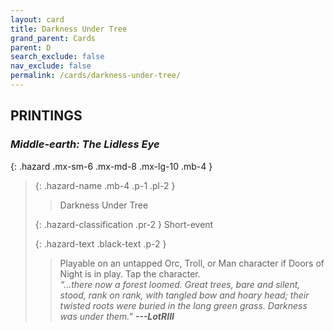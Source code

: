 ```yaml
---
layout: card
title: Darkness Under Tree
grand_parent: Cards
parent: D
search_exclude: false
nav_exclude: false
permalink: /cards/darkness-under-tree/
---
```


## PRINTINGS


### _Middle-earth: The Lidless Eye_

{: .hazard .mx-sm-6 .mx-md-8 .mx-lg-10 .mb-4 }
> {: .hazard-name .mb-4 .p-1 .pl-2 }
> > <div class="hazard-mp"></div>
> > <div class="card-name">Darkness Under Tree</div>
>
> {: .hazard-classification .pr-2 }
> Short-event
>
> {: .hazard-text .black-text .p-2 }
> > Playable on an untapped Orc, Troll, or Man character if Doors of Night is in play. Tap the character. <br>_“...there now a forest loomed. Great trees, bare and silent, stood, rank on rank,  with tangled bow and hoary head; their twisted roots were buried in the long green grass. Darkness was under them."_ ***---&#65279;LotRIII*** 
>
